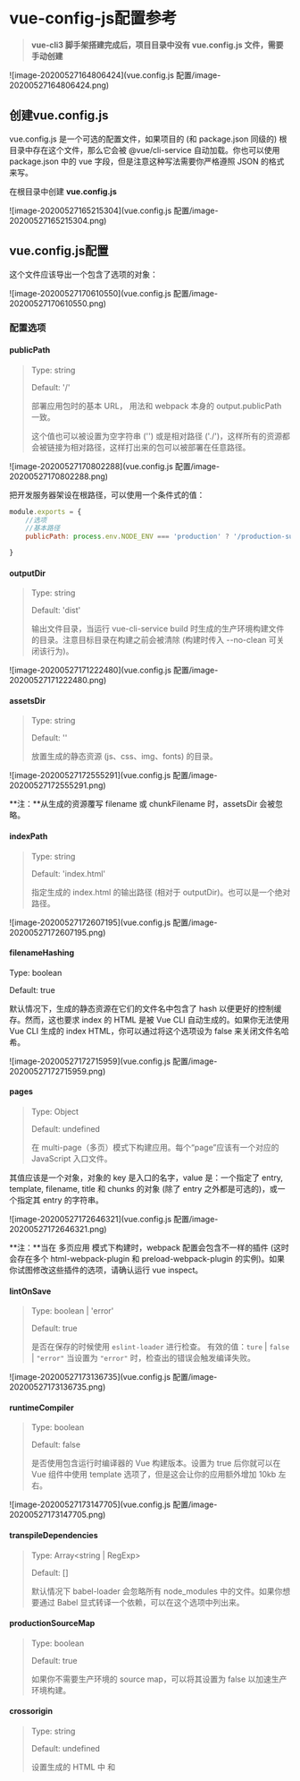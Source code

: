# vue-config-js配置参考

> **vue-cli3 脚手架搭建完成后，项目目录中没有 vue.config.js 文件，需要手动创建**

![image-20200527164806424](vue.config.js 配置/image-20200527164806424.png)



## 创建vue.config.js

vue.config.js 是一个可选的配置文件，如果项目的 (和 package.json 同级的) 根目录中存在这个文件，那么它会被 @vue/cli-service 自动加载。你也可以使用 package.json 中的 vue 字段，但是注意这种写法需要你严格遵照 JSON 的格式来写。



在根目录中创建 **vue.config.js**

![image-20200527165215304](vue.config.js 配置/image-20200527165215304.png)



## **vue.config.js配置**

这个文件应该导出一个包含了选项的对象：

![image-20200527170610550](vue.config.js 配置/image-20200527170610550.png)

### **配置选项**

#### **publicPath** 

> Type: string
>
> Default: '/'
>
>  部署应用包时的基本 URL， 用法和 webpack 本身的 output.publicPath 一致。
>
> 这个值也可以被设置为空字符串 ('') 或是相对路径 ('./')，这样所有的资源都会被链接为相对路径，这样打出来的包可以被部署在任意路径。

![image-20200527170802288](vue.config.js 配置/image-20200527170802288.png)

把开发服务器架设在根路径，可以使用一个条件式的值：

```javascript
module.exports = {
    //选项
    //基本路径
    publicPath: process.env.NODE_ENV === 'production' ? '/production-sub-path' : '/'

}
```



#### **outputDir**

> Type: string
>
> Default: 'dist'
>
> 输出文件目录，当运行 vue-cli-service build 时生成的生产环境构建文件的目录。注意目标目录在构建之前会被清除 (构建时传入 --no-clean 可关闭该行为)。

![image-20200527171222480](vue.config.js 配置/image-20200527171222480.png)



#### **assetsDir**

> Type: string
>
> Default: ''
>
> 放置生成的静态资源 (js、css、img、fonts) 的目录。

![image-20200527172555291](vue.config.js 配置/image-20200527172555291.png)

**注：**从生成的资源覆写 filename 或 chunkFilename 时，assetsDir 会被忽略。



#### **indexPath**

> Type: string
>
> Default: 'index.html'
>
> 指定生成的 index.html 的输出路径 (相对于 outputDir)。也可以是一个绝对路径。

![image-20200527172607195](vue.config.js 配置/image-20200527172607195.png)



#### **filenameHashing**

Type: boolean

Default: true

默认情况下，生成的静态资源在它们的文件名中包含了 hash 以便更好的控制缓存。然而，这也要求 index 的 HTML 是被 Vue CLI 自动生成的。如果你无法使用 Vue CLI 生成的 index HTML，你可以通过将这个选项设为 false 来关闭文件名哈希。

![image-20200527172715959](vue.config.js 配置/image-20200527172715959.png)



#### **pages**

> Type: Object
>
> Default: undefined
>
> 在 multi-page（多页）模式下构建应用。每个“page”应该有一个对应的 JavaScript 入口文件。

其值应该是一个对象，对象的 key 是入口的名字，value 是：一个指定了 entry, template, filename, title 和 chunks 的对象 (除了 entry 之外都是可选的)，或一个指定其 entry 的字符串。

![image-20200527172646321](vue.config.js 配置/image-20200527172646321.png)

**注：**当在 多页应用 模式下构建时，webpack 配置会包含不一样的插件 (这时会存在多个 html-webpack-plugin 和 preload-webpack-plugin 的实例)。如果你试图修改这些插件的选项，请确认运行 vue inspect。



#### **lintOnSave**

> Type: boolean | 'error'
>
> Default: true
>
> 是否在保存的时候使用 `eslint-loader` 进行检查。 有效的值：`ture` | `false` | `"error"` 当设置为 `"error"` 时，检查出的错误会触发编译失败。

![image-20200527173136735](vue.config.js 配置/image-20200527173136735.png)





#### **runtimeCompiler**

> Type: boolean
>
> Default: false
>
> 是否使用包含运行时编译器的 Vue 构建版本。设置为 true 后你就可以在 Vue 组件中使用 template 选项了，但是这会让你的应用额外增加 10kb 左右。

![image-20200527173147705](vue.config.js 配置/image-20200527173147705.png)



#### **transpileDependencies**

> Type: Array<string | RegExp>
>
> Default: []
>
> 默认情况下 babel-loader 会忽略所有 node_modules 中的文件。如果你想要通过 Babel 显式转译一个依赖，可以在这个选项中列出来。



#### **productionSourceMap**

> Type: boolean
>
> Default: true
>
> 如果你不需要生产环境的 source map，可以将其设置为 false 以加速生产环境构建。



#### **crossorigin**

> Type: string
>
> Default: undefined
>
> 设置生成的 HTML 中 <link rel="stylesheet"> 和 <script> 标签的 crossorigin 属性。



#### **integrity**

> Type: boolean
>
> Default: false
>
> 在生成的 HTML 中的 <link rel="stylesheet"> 和 <script> 标签上启用 [Subresource Integrity](https://links.jianshu.com/go?to=https%3A%2F%2Fdeveloper.mozilla.org%2Fen-US%2Fdocs%2FWeb%2FSecurity%2FSubresource_Integrity) (SRI)。如果你构建后的文件是部署在 CDN 上的，启用该选项可以提供额外的安全性。



### **Webpack相关配置**

#### **configureWebpack**

> Type: Object | Function
>
> 如果这个值是一个对象，则会通过 [webpack-merge](https://links.jianshu.com/go?to=https%3A%2F%2Fgithub.com%2Fsurvivejs%2Fwebpack-merge) 合并到最终的配置中。
>
> 如果这个值是一个函数，则会接收被解析的配置作为参数。该函数及可以修改配置并不返回任何东西，也可以返回一个被克隆或合并过的配置版本。



#### **chainWebpack**

> Type: Function
>
> 是一个函数，会接收一个基于 [webpack-chain](https://links.jianshu.com/go?to=https%3A%2F%2Fgithub.com%2Fmozilla-neutrino%2Fwebpack-chain) 的 ChainableConfig 实例。允许对内部的 webpack 配置进行更细粒度的修改。



### **Css相关配置**

![css配置](vue.config.js 配置/cssperizhi.webp)



#### **css.modules**

> Type: boolean
>
> Default: false
>
> 默认情况下，只有 *.module.[ext] 结尾的文件才会被视作 CSS Modules 模块。设置为 true 后你就可以去掉文件名中的 .module 并将所有的 *.(css|scss|sass|less|styl(us)?) 文件视为 CSS Modules 模块。



#### **css.extract**

> Type: boolean | Object
>
> Default: 生产环境下是 true，开发环境下是 false
>
> 是否将组件中的 CSS 提取至一个独立的 CSS 文件中 (而不是动态注入到 JavaScript 中的 inline 代码)。



#### **css.sourceMap**

> Type: boolean
>
> Default: false
>
> 是否为 CSS 开启 source map。设置为 true 之后可能会影响构建的性能。



#### **css.loaderOptions**

> Type: Object
>
> Default: {}
>
> 向 CSS 相关的 loader 传递选项。

支持的 loader 有：

> [css-loader](https://links.jianshu.com/go?to=https%3A%2F%2Fgithub.com%2Fwebpack-contrib%2Fcss-loader)
>
> [postcss-loader](https://links.jianshu.com/go?to=https%3A%2F%2Fgithub.com%2Fpostcss%2Fpostcss-loader)
>
> [sass-loader](https://links.jianshu.com/go?to=https%3A%2F%2Fgithub.com%2Fwebpack-contrib%2Fsass-loader)
>
> [less-loader](https://links.jianshu.com/go?to=https%3A%2F%2Fgithub.com%2Fwebpack-contrib%2Fless-loader)
>
> [stylus-loader](https://links.jianshu.com/go?to=https%3A%2F%2Fgithub.com%2Fshama%2Fstylus-loader)



**parallel**

> Type: boolean
>
> Default: require('os').cpus().length > 1
>
> 是否为 Babel 或 TypeScript 使用 thread-loader。该选项在系统的 CPU 有多于一个内核时自动启用，仅作用于生产构建。

pwa

> Type: Object
>
> 向 [PWA 插件](https://links.jianshu.com/go?to=https%3A%2F%2Fgithub.com%2Fvuejs%2Fvue-cli%2Ftree%2Fdev%2Fpackages%2F%40vue%2Fcli-plugin-pwa)传递选项。

**pluginOptions**

> Type: Object
>
> 这是一个不进行任何 schema 验证的对象，因此它可以用来传递任何第三方插件选项。



### 配置webpack-dev-server

#### **devServer**

> Type: Object
>
> [所有 webpack-dev-server 的选项](https://links.jianshu.com/go?to=https%3A%2F%2Fwebpack.js.org%2Fconfiguration%2Fdev-server%2F)都支持。注意：
>
> 有些值像 host、port 和 https 可能会被命令行参数覆写。
>
> 有些值像 publicPath 和 historyApiFallback 不应该被修改，因为它们需要和开发服务器的 [publicPath](https://links.jianshu.com/go?to=https%3A%2F%2Fcli.vuejs.org%2Fzh%2Fconfig%2F%23baseurl) 同步以保障正常的工作。



#### **devServer.proxy**

> Type: string | Object
>
> 如果你的前端应用和后端 API 服务器没有运行在同一个主机上，你需要在开发环境下将 API 请求代理到 API 服务器。这个问题可以通过 vue.config.js 中的 devServer.proxy 选项来配置。

![image-20200527175340086](vue.config.js 配置/image-20200527175340086.png)



### 具体代码

```javascript
module.exports = {
    //选项
    //基本路径
    publicPath: '/',
    //构建式的输出目录
    outputDir: 'dist',
    //放置静态资源的目录
    assetsDir: 'static',
    //html的输出路径
    indexPath: 'index.html',
    //文件名哈希
    filenameHashing: true,
    //用于配置多页面配置，默认是undefined
    pages: {
        index: {
            //page的入口文件
            entry: 'src/index/main.js',
            //模板文件
            template: 'public/index.html',
            //dist/index.html的输出文件
            filename: 'index.html',
            //当使用页面 title选项时
            //template中的title标签需要时<title><%= htmlWebpackPlugin.options.title%></title>
            title: 'Index Page',
            //在这个页面中包含的块，默认情况下会包含
            //提取出来的通用chunk和vendorchunk
            chunks: ['chunk-vendors', 'chunk-common', 'index']
        },
        //当使用只有入口的字符串格式时
        //模板文件默认是`public/subpage.html`
        //如果不存在，就回退到'public/index.html'
        //输出文件默认是`subpage.html`
        subpage: 'src/subpage/main.js'
    },
    //是否在保存的时候使用'eslint-loader' 进行检查
    lintOneSave: true,
    //是否使用带有浏览器内编译器的完整构建版本
    runtimeCompiler: false,
    //配置路由
    devServer: {
        open: process.platform === 'darwin',
        host: '0.0.0.0',
        port: 8080,
        https: false,
        hotOnly: false,
        //配置代理
        proxy: {
            '/api': {
                target: 'http:www.mirenol.com',
                changeOrigin: true,
                secure: false,
                pathRewrite: {
                    '^/api': ''
                }
            },
            '/foo': {
                target: '<other_url>'
            }
        },
        before: app => {}
    }
}
```



原文链接：[vue.config.js 配置](https://www.jianshu.com/p/b358a91bdf2d) 

